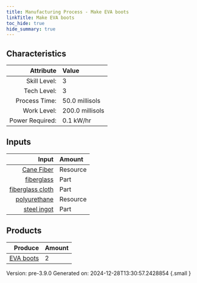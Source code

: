 ```yaml
---
title: Manufacturing Process - Make EVA boots
linkTitle: Make EVA boots
toc_hide: true
hide_summary: true
---
```



## Characteristics

| Attribute      | Value |
|--------:|:------|
|Skill Level:|3|
|Tech Level:|3|
|Process Time:|50.0 millisols|
|Work Level:|200.0 millisols|
|Power Required:|0.1 kW/hr|

## Inputs

| Input      | Amount |
|--------:|:------|
|[Cane Fiber](/docs/definitions/resource/cane-fiber)|Resource|0.4 kg|
|[fiberglass](/docs/definitions/part/fiberglass)|Part|1|
|[fiberglass cloth](/docs/definitions/part/fiberglass-cloth)|Part|1|
|[polyurethane](/docs/definitions/resource/polyurethane)|Resource|0.1 kg|
|[steel ingot](/docs/definitions/part/steel-ingot)|Part|1|

## Products


| Produce      | Amount |
|--------:|:------|
|[EVA boots](/docs/definitions/part/eva-boots)|2|


Version: pre-3.9.0 Generated on: 2024-12-28T13:30:57.2428854
{.small }

